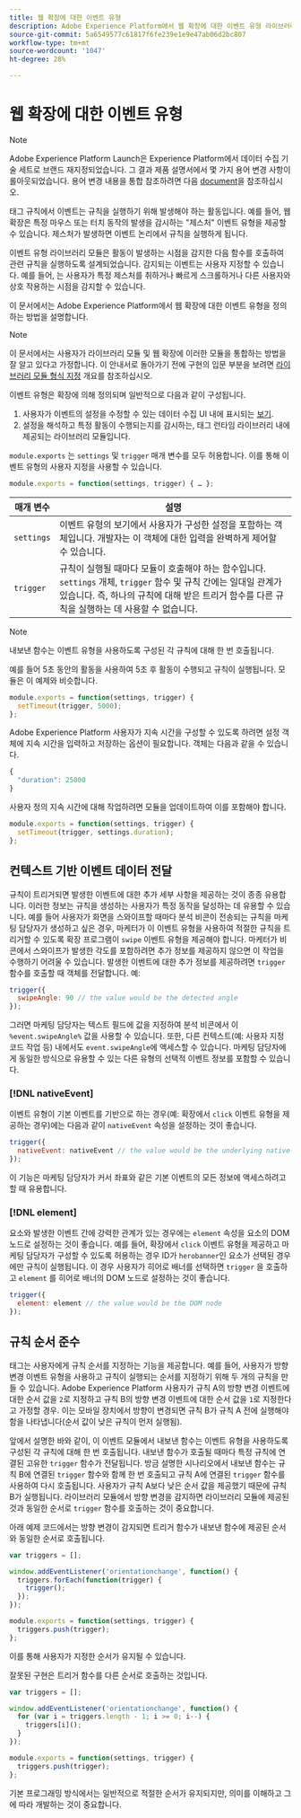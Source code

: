 ```yaml
---
title: 웹 확장에 대한 이벤트 유형
description: Adobe Experience Platform에서 웹 확장에 대한 이벤트 유형 라이브러리 모듈을 정의하는 방법을 알아봅니다.
source-git-commit: 5a6549577c61817f6fe239e1e9e47ab06d2bc807
workflow-type: tm+mt
source-wordcount: '1047'
ht-degree: 28%

---
```


# 웹 확장에 대한 이벤트 유형

>[!NOTE]
>
>Adobe Experience Platform Launch은 Experience Platform에서 데이터 수집 기술 세트로 브랜드 재지정되었습니다. 그 결과 제품 설명서에서 몇 가지 용어 변경 사항이 롤아웃되었습니다. 용어 변경 내용을 통합 참조하려면 다음 [document](../../term-updates.md)을 참조하십시오.

태그 규칙에서 이벤트는 규칙을 실행하기 위해 발생해야 하는 활동입니다. 예를 들어, 웹 확장은 특정 마우스 또는 터치 동작의 발생을 감시하는 &quot;제스처&quot; 이벤트 유형을 제공할 수 있습니다. 제스처가 발생하면 이벤트 논리에서 규칙을 실행하게 됩니다.

이벤트 유형 라이브러리 모듈은 활동이 발생하는 시점을 감지한 다음 함수를 호출하여 관련 규칙을 실행하도록 설계되었습니다. 감지되는 이벤트는 사용자 지정할 수 있습니다. 예를 들어, 는 사용자가 특정 제스처를 취하거나 빠르게 스크롤하거나 다른 사용자와 상호 작용하는 시점을 감지할 수 있습니다.

이 문서에서는 Adobe Experience Platform에서 웹 확장에 대한 이벤트 유형을 정의하는 방법을 설명합니다.

>[!NOTE]
>
>이 문서에서는 사용자가 라이브러리 모듈 및 웹 확장에 이러한 모듈을 통합하는 방법을 잘 알고 있다고 가정합니다. 이 안내서로 돌아가기 전에 구현의 입문 부분을 보려면 [라이브러리 모듈 형식 지정](./format.md) 개요를 참조하십시오.

이벤트 유형은 확장에 의해 정의되며 일반적으로 다음과 같이 구성됩니다.

1. 사용자가 이벤트의 설정을 수정할 수 있는 데이터 수집 UI 내에 표시되는 [보기](./views.md).
2. 설정을 해석하고 특정 활동이 수행되는지를 감시하는, 태그 런타임 라이브러리 내에 제공되는 라이브러리 모듈입니다.

`module.exports` 는  `settings` 및  `trigger` 매개 변수를 모두 허용합니다. 이를 통해 이벤트 유형의 사용자 지정을 사용할 수 있습니다.

```js
module.exports = function(settings, trigger) { … };
```

| 매개 변수 | 설명 |
| --- | --- |
| `settings` | 이벤트 유형의 보기에서 사용자가 구성한 설정을 포함하는 객체입니다. 개발자는 이 객체에 대한 입력을 완벽하게 제어할 수 있습니다. |
| `trigger` | 규칙이 실행될 때마다 모듈이 호출해야 하는 함수입니다. `settings` 개체, `trigger` 함수 및 규칙 간에는 일대일 관계가 있습니다. 즉, 하나의 규칙에 대해 받은 트리거 함수를 다른 규칙을 실행하는 데 사용할 수 없습니다. |

>[!NOTE]
>
>내보낸 함수는 이벤트 유형을 사용하도록 구성된 각 규칙에 대해 한 번 호출됩니다.

예를 들어 5초 동안의 활동을 사용하여 5초 후 활동이 수행되고 규칙이 실행됩니다. 모듈은 이 예제와 비슷합니다.

```js
module.exports = function(settings, trigger) {
  setTimeout(trigger, 5000);
};
```

Adobe Experience Platform 사용자가 지속 시간을 구성할 수 있도록 하려면 설정 객체에 지속 시간을 입력하고 저장하는 옵션이 필요합니다. 객체는 다음과 같을 수 있습니다.

```js
{
  "duration": 25000
}
```

사용자 정의 지속 시간에 대해 작업하려면 모듈을 업데이트하여 이를 포함해야 합니다.

```js
module.exports = function(settings, trigger) {
  setTimeout(trigger, settings.duration);
};
```

## 컨텍스트 기반 이벤트 데이터 전달

규칙이 트리거되면 발생한 이벤트에 대한 추가 세부 사항을 제공하는 것이 종종 유용합니다. 이러한 정보는 규칙을 생성하는 사용자가 특정 동작을 달성하는 데 유용할 수 있습니다. 예를 들어 사용자가 화면을 스와이프할 때마다 분석 비콘이 전송되는 규칙을 마케팅 담당자가 생성하고 싶은 경우, 마케터가 이 이벤트 유형을 사용하여 적절한 규칙을 트리거할 수 있도록 확장 프로그램이 `swipe` 이벤트 유형을 제공해야 합니다. 마케터가 비콘에서 스와이프가 발생한 각도를 포함하려면 추가 정보를 제공하지 않으면 이 작업을 수행하기 어려울 수 있습니다. 발생한 이벤트에 대한 추가 정보를 제공하려면 `trigger` 함수를 호출할 때 객체를 전달합니다. 예:

```js
trigger({
  swipeAngle: 90 // the value would be the detected angle
});
```

그러면 마케팅 담당자는 텍스트 필드에 값을 지정하여 분석 비콘에서 이 `%event.swipeAngle%` 값을 사용할 수 있습니다. 또한, 다른 컨텍스트(예: 사용자 지정 코드 작업 등) 내에서도 `event.swipeAngle`에 액세스할 수 있습니다. 마케팅 담당자에게 동일한 방식으로 유용할 수 있는 다른 유형의 선택적 이벤트 정보를 포함할 수 있습니다.

### [!DNL nativeEvent]

이벤트 유형이 기본 이벤트를 기반으로 하는 경우(예: 확장에서 `click` 이벤트 유형을 제공하는 경우)에는 다음과 같이 `nativeEvent` 속성을 설정하는 것이 좋습니다.

```js
trigger({
  nativeEvent: nativeEvent // the value would be the underlying native event
});
```

이 기능은 마케팅 담당자가 커서 좌표와 같은 기본 이벤트의 모든 정보에 액세스하려고 할 때 유용합니다.

### [!DNL element]

요소와 발생한 이벤트 간에 강력한 관계가 있는 경우에는 `element` 속성을 요소의 DOM 노드로 설정하는 것이 좋습니다. 예를 들어, 확장에서 `click` 이벤트 유형을 제공하고 마케팅 담당자가 구성할 수 있도록 허용하는 경우 ID가 `herobanner`인 요소가 선택된 경우에만 규칙이 실행됩니다. 이 경우 사용자가 히어로 배너를 선택하면 `trigger` 을 호출하고 `element` 를 히어로 배너의 DOM 노드로 설정하는 것이 좋습니다.

```js
trigger({
  element: element // the value would be the DOM node
});
```

## 규칙 순서 준수

태그는 사용자에게 규칙 순서를 지정하는 기능을 제공합니다. 예를 들어, 사용자가 방향 변경 이벤트 유형을 사용하고 규칙이 실행되는 순서를 지정하기 위해 두 개의 규칙을 만들 수 있습니다. Adobe Experience Platform 사용자가 규칙 A의 방향 변경 이벤트에 대한 순서 값을 `2`로 지정하고 규칙 B의 방향 변경 이벤트에 대한 순서 값을 `1`로 지정한다고 가정할 경우. 이는 모바일 장치에서 방향이 변경되면 규칙 B가 규칙 A 전에 실행해야 함을 나타냅니다(순서 값이 낮은 규칙이 먼저 실행됨).

앞에서 설명한 바와 같이, 이 이벤트 모듈에서 내보낸 함수는 이벤트 유형을 사용하도록 구성된 각 규칙에 대해 한 번 호출됩니다. 내보낸 함수가 호출될 때마다 특정 규칙에 연결된 고유한 `trigger` 함수가 전달됩니다. 방금 설명한 시나리오에서 내보낸 함수는 규칙 B에 연결된 `trigger` 함수와 함께 한 번 호출되고 규칙 A에 연결된 `trigger` 함수를 사용하여 다시 호출됩니다. 사용자가 규칙 A보다 낮은 순서 값을 제공했기 때문에 규칙 B가 실행됩니다. 라이브러리 모듈에서 방향 변경을 감지하면 라이브러리 모듈에 제공된 것과 동일한 순서로 `trigger` 함수를 호출하는 것이 중요합니다.

아래 예제 코드에서는 방향 변경이 감지되면 트리거 함수가 내보낸 함수에 제공된 순서와 동일한 순서로 호출됩니다.

```js
var triggers = [];

window.addEventListener('orientationchange', function() {
  triggers.forEach(function(trigger) {
    trigger();
  });
});

module.exports = function(settings, trigger) {
  triggers.push(trigger);
};
```

이를 통해 사용자가 지정한 순서가 유지될 수 있습니다.

잘못된 구현은 트리거 함수를 다른 순서로 호출하는 것입니다.

```js
var triggers = [];

window.addEventListener('orientationchange', function() {
  for (var i = triggers.length - 1; i >= 0; i--) {
    triggers[i]();
  }
});

module.exports = function(settings, trigger) {
  triggers.push(trigger);
};
```

기본 프로그래밍 방식에서는 일반적으로 적절한 순서가 유지되지만, 의미를 이해하고 그에 따라 개발하는 것이 중요합니다.
